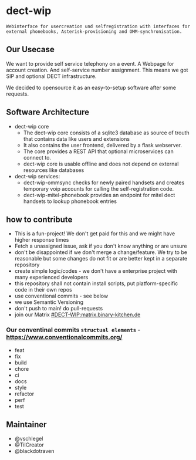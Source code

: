 # dect-wip
`Webinterface for usercreation und selfregistration with interfaces for external phonebooks, Asterisk-provisioning and OMM-synchronisation.`

## Our Usecase
We want to provide self service telephony on a event. A Webpage for account creation. And self-service number assignment. This means we got SIP and optional DECT infrastructure.

We decided to opensource it as an easy-to-setup software after some requests.

## Software Architecture
- dect-wip core
    - The dect-wip core consists of a sqlite3 database as source of trouth that contains data like users and extensions
    - It also contains the user frontend, delivered by a flask webserver.
    - The core provides a REST API that optional microservices can connect to.
    - dect-wip core is usable offline and does not depend on external resources like databases
- dect-wip services:
    - dect-wip-ommsync checks for newly paired handsets and creates temporary voip accounts for calling the self-registration code.
    - dect-wip-mitel-phonebook provides an endpoint for mitel dect handsets to lookup phonebook entries 

## how to contribute
- This is a fun-project! We don't get paid for this and we might have higher response times
- Fetch a unassigned issue, ask if you don't know anything or are unsure
- don't be disappointed if we don't merge a change/feature. We try to be reasonable but some changes do not fit or are better kept in a separate repository
- create simple logic/codes - we don't have a enterprise project with many experienced developers
- this repository shall not contain install scripts, put platform-specific code in their own repos
- use conventional commits - see below
- we use Semantic Versioning
- don't push to main! do pull-requests
- join our Matrix [#DECT-WIP:matrix.binary-kitchen.de](https://matrix.to/#/%23DECT-WIP%3Amatrix.binary-kitchen.de)

### Our conventinal commits `structual elements` - https://www.conventionalcommits.org/
- feat
- fix
- build
- chore
- ci
- docs
- style
- refactor
- perf
- test

## Maintainer
- @vschlegel
- @TilCreator
- @blackdotraven
